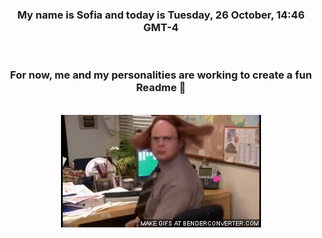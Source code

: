 


<div align="center">
<h3 >My name is Sofia and today is Tuesday, 26 October, 14:46 GMT-4</h3><br>
<h3 >For now, me and my personalities are working to create a fun Readme 👋
</h3><br>
<img src='img/dwight.gif' alt='working...'/>
</div>
